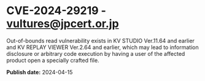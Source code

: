 # CVE-2024-29219 - vultures@jpcert.or.jp

Out-of-bounds read vulnerability exists in KV STUDIO Ver.11.64 and earlier and KV REPLAY VIEWER Ver.2.64 and earlier, which may lead to information disclosure or arbitrary code execution by having a user of the affected product open a specially crafted file.

**Publish date:** 2024-04-15
